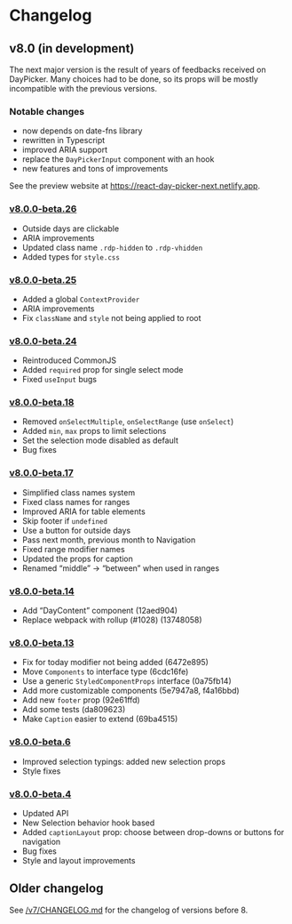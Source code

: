 # Changelog

## v8.0 (in development)

The next major version is the result of years of feedbacks received on
DayPicker. Many choices had to be done, so its props will be mostly incompatible
with the previous versions.

### Notable changes

- now depends on date-fns library
- rewritten in Typescript
- improved ARIA support
- replace the `DayPickerInput` component with an hook
- new features and tons of improvements

See the preview website at https://react-day-picker-next.netlify.app.

### [v8.0.0-beta.26](https://github.com/gpbl/react-day-picker/tree/v8.0.0-beta.26)

- Outside days are clickable
- ARIA improvements
- Updated class name `.rdp-hidden` to `.rdp-vhidden`
- Added types for `style.css`

### [v8.0.0-beta.25](https://github.com/gpbl/react-day-picker/tree/v8.0.0-beta.25)

- Added a global `ContextProvider`
- ARIA improvements
- Fix `className` and `style` not being applied to root

### [v8.0.0-beta.24](https://github.com/gpbl/react-day-picker/tree/v8.0.0-beta.24)

- Reintroduced CommonJS
- Added `required` prop for single select mode
- Fixed `useInput` bugs

### [v8.0.0-beta.18](https://github.com/gpbl/react-day-picker/tree/v8.0.0-beta.18)

- Removed `onSelectMultiple`, `onSelectRange` (use `onSelect`)
- Added `min`, `max` props to limit selections
- Set the selection mode disabled as default
- Bug fixes

### [v8.0.0-beta.17](https://github.com/gpbl/react-day-picker/tree/v8.0.0-beta.17)

- Simplified class names system
- Fixed class names for ranges
- Improved ARIA for table elements
- Skip footer if `undefined`
- Use a button for outside days
- Pass next month, previous month to Navigation
- Fixed range modifier names
- Updated the props for caption
- Renamed “middle” → “between” when used in ranges

### [v8.0.0-beta.14](https://github.com/gpbl/react-day-picker/tree/v8.0.0-beta.14)

- Add “DayContent” component (12aed904)
- Replace webpack with rollup (#1028) (13748058)

### [v8.0.0-beta.13](https://github.com/gpbl/react-day-picker/tree/v8.0.0-beta.13)

- Fix for today modifier not being added (6472e895)
- Move `Components` to interface type (6cdc16fe)
- Use a generic `StyledComponentProps` interface (0a75fb14)
- Add more customizable components (5e7947a8, f4a16bbd)
- Add new `footer` prop (92e61ffd)
- Add some tests (da809623)
- Make `Caption` easier to extend (69ba4515)

### [v8.0.0-beta.6](https://github.com/gpbl/react-day-picker/tree/v8.0.0-beta.6)

- Improved selection typings: added new selection props
- Style fixes

### [v8.0.0-beta.4](https://github.com/gpbl/react-day-picker/tree/v8.0.0-beta.4)

- Updated API
- New Selection behavior hook based
- Added `captionLayout` prop: choose between drop-downs or buttons for navigation
- Bug fixes
- Style and layout improvements

## Older changelog

See [/v7/CHANGELOG.md](https://github.com/gpbl/react-day-picker/blob/v7/CHANGELOG.md) for the changelog of versions before 8.

